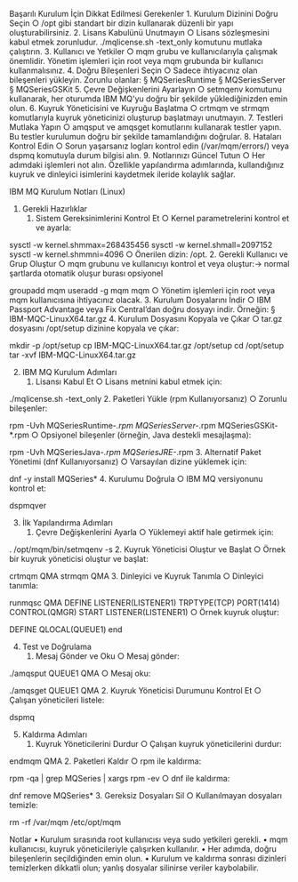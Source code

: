 Başarılı Kurulum İçin Dikkat Edilmesi Gerekenler
	1. Kurulum Dizinini Doğru Seçin
		○ /opt gibi standart bir dizin kullanarak düzenli bir yapı oluşturabilirsiniz.
	2. Lisans Kabulünü Unutmayın
		○ Lisans sözleşmesini kabul etmek zorunludur. ./mqlicense.sh -text_only komutunu mutlaka çalıştırın.
	3. Kullanıcı ve Yetkiler
		○ mqm grubu ve kullanıcılarıyla çalışmak önemlidir. Yönetim işlemleri için root veya mqm grubunda bir kullanıcı kullanmalısınız.
	4. Doğru Bileşenleri Seçin
		○ Sadece ihtiyacınız olan bileşenleri yükleyin. Zorunlu olanlar:
			§ MQSeriesRuntime
			§ MQSeriesServer
			§ MQSeriesGSKit
	5. Çevre Değişkenlerini Ayarlayın
		○ setmqenv komutunu kullanarak, her oturumda IBM MQ'yu doğru bir şekilde yüklediğinizden emin olun.
	6. Kuyruk Yöneticisini ve Kuyruğu Başlatma
		○ crtmqm ve strmqm komutlarıyla kuyruk yöneticinizi oluşturup başlatmayı unutmayın.
	7. Testleri Mutlaka Yapın
		○ amqsput ve amqsget komutlarını kullanarak testler yapın. Bu testler kurulumun doğru bir şekilde tamamlandığını doğrular.
	8. Hataları Kontrol Edin
		○ Sorun yaşarsanız logları kontrol edin (/var/mqm/errors/) veya dspmq komutuyla durum bilgisi alın.
	9. Notlarınızı Güncel Tutun
		○ Her adımdaki işlemleri not alın. Özellikle yapılandırma adımlarında, kullandığınız kuyruk ve dinleyici isimlerini kaydetmek ileride kolaylık sağlar.




IBM MQ Kurulum Notları (Linux)
1. Gerekli Hazırlıklar
	1. Sistem Gereksinimlerini Kontrol Et
		○ Kernel parametrelerini kontrol et ve ayarla:sysctl -w kernel.shmmax=268435456sysctl -w kernel.shmall=2097152sysctl -w kernel.shmmni=4096
		○ Önerilen dizin: /opt.
	2. Gerekli Kullanıcı ve Grup Oluştur
		○ mqm grubunu ve kullanıcıyı kontrol et veya oluştur:-> normal şartlarda otomatik oluşur burası opsiyonelgroupadd mqmuseradd -g mqm mqm
		○ Yönetim işlemleri için root veya mqm kullanıcısına ihtiyacınız olacak.
	3. Kurulum Dosyalarını İndir
		○ IBM Passport Advantage veya Fix Central’dan doğru dosyayı indir. Örneğin:
			§ IBM-MQC-LinuxX64.tar.gz
	4. Kurulum Dosyasını Kopyala ve Çıkar
		○ tar.gz dosyasını /opt/setup dizinine kopyala ve çıkar:mkdir -p /opt/setupcp IBM-MQC-LinuxX64.tar.gz /opt/setupcd /opt/setuptar -xvf IBM-MQC-LinuxX64.tar.gz

2. IBM MQ Kurulum Adımları
	1. Lisansı Kabul Et
		○ Lisans metnini kabul etmek için:./mqlicense.sh -text_only
	2. Paketleri Yükle (rpm Kullanıyorsanız)
		○ Zorunlu bileşenler:rpm -Uvh MQSeriesRuntime-*.rpm MQSeriesServer-*.rpm MQSeriesGSKit-*.rpm
		○ Opsiyonel bileşenler (örneğin, Java destekli mesajlaşma):rpm -Uvh MQSeriesJava-*.rpm MQSeriesJRE-*.rpm
	3. Alternatif Paket Yönetimi (dnf Kullanıyorsanız)
		○ Varsayılan dizine yüklemek için:dnf -y install MQSeries*
	4. Kurulumu Doğrula
		○ IBM MQ versiyonunu kontrol et:dspmqver

3. İlk Yapılandırma Adımları
	1. Çevre Değişkenlerini Ayarla
		○ Yüklemeyi aktif hale getirmek için:. /opt/mqm/bin/setmqenv -s
	2. Kuyruk Yöneticisi Oluştur ve Başlat
		○ Örnek bir kuyruk yöneticisi oluştur ve başlat:crtmqm QMAstrmqm QMA
	3. Dinleyici ve Kuyruk Tanımla
		○ Dinleyici tanımla:runmqsc QMADEFINE LISTENER(LISTENER1) TRPTYPE(TCP) PORT(1414) CONTROL(QMGR)START LISTENER(LISTENER1)
		○ Örnek kuyruk oluştur:DEFINE QLOCAL(QUEUE1)end

4. Test ve Doğrulama
	1. Mesaj Gönder ve Oku
		○ Mesaj gönder:./amqsput QUEUE1 QMA
		○ Mesaj oku:./amqsget QUEUE1 QMA
	2. Kuyruk Yöneticisi Durumunu Kontrol Et
		○ Çalışan yöneticileri listele:dspmq

5. Kaldırma Adımları
	1. Kuyruk Yöneticilerini Durdur
		○ Çalışan kuyruk yöneticilerini durdur:endmqm QMA
	2. Paketleri Kaldır
		○ rpm ile kaldırma:rpm -qa | grep MQSeries | xargs rpm -ev
		○ dnf ile kaldırma:dnf remove MQSeries*
	3. Gereksiz Dosyaları Sil
		○ Kullanılmayan dosyaları temizle:rm -rf /var/mqm /etc/opt/mqm

Notlar
	• Kurulum sırasında root kullanıcısı veya sudo yetkileri gerekli.
	• mqm kullanıcısı, kuyruk yöneticileriyle çalışırken kullanılır.
	• Her adımda, doğru bileşenlerin seçildiğinden emin olun.
	• Kurulum ve kaldırma sonrası dizinleri temizlerken dikkatli olun; yanlış dosyalar silinirse veriler kaybolabilir.
